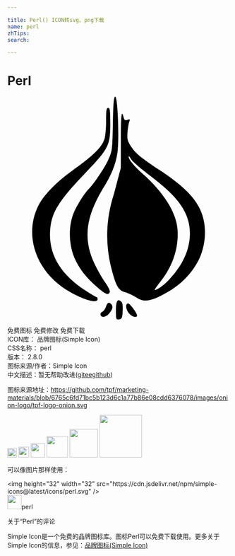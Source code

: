 ```yaml
---

title: Perl() ICON转svg、png下载
name: perl
zhTips: 
search: 

---
```


# Perl  <small style="font-size: 60%;font-weight: 100"></small>

<div id="svg" class="svg-wrap">
<svg role="img" viewBox="0 0 24 24" xmlns="http://www.w3.org/2000/svg"><title>Perl icon</title><path d="M11.638 0c-.148 0-.207.689-.252 2.925-.058 2.86-.07 2.949-.51 3.914-.36.793-1.623 2.676-2.037 3.04-.373.328-1.183 1.56-1.58 2.401-.71 1.504-.659 3.52-.04 5.047.518 1.194 1.262 2.156 2.46 3.182.94.805 1.23.919 1.375.544.049-.128-.162-.572-.483-1.018-.313-.436-.843-1.362-1.178-2.059-1.382-2.926-.7-5.357.902-8.045.89-1.393 1.403-2.642 1.579-3.852.22-1.515.043-6.079-.236-6.079zm-.757 1.215c-.186 0-.228.26-.228 1.422 0 .782-.08 1.654-.177 1.938-.312.914-1.154 1.737-3.482 3.404-1.684 1.205-3.096 2.652-3.64 3.732-1.666 3.299-.195 7.311 3.42 9.333 1.613.902 2.966 1.253 2.966.768 0-.126-.054-.228-.121-.228s-.632-.332-1.254-.738c-2.69-1.755-3.947-3.927-3.747-6.482.15-1.91.873-3.08 3.796-6.135 2.522-2.636 2.69-2.97 2.693-5.304.001-1.42-.036-1.71-.226-1.71zm1.508.632c-.103.017-.14.905-.142 2.903l-.004 2.926-.744 2.812c-.83 2.54-.954 5.133-.345 7.725.558 2.202.796 2.638 1.567 2.857.343.098.89.355 1.216.572.736.49 1.395.435 2.715-.232 1.92-.97 3.209-2.222 4.067-3.953.745-1.648.856-3.71.068-5.35-.7-1.414-1.882-2.554-4.358-4.197-2.162-1.436-2.617-1.82-3.15-2.652-.322-.503-.369-.724-.308-1.444.04-.468.126-.978.192-1.134.101-.239.069-.268-.202-.182-.26.082-.34.027-.42-.286-.061-.245-.112-.372-.152-.365zm.714 4.586c.034-.007.135.113.252.306.144.237 1.022 1 1.952 1.697 2.888 2.189 5.27 4.378 4.087 8.2-.405 1.146-.99 2.07-1.963 3.098-.544.575-1.266 1.09-1.53 1.09-.047 0 .252-.43.664-.954 1.337-1.7 1.972-3.718 1.79-5.674-.168-1.796-1.557-3.975-3.753-5.89-.912-.796-1.518-1.536-1.512-1.846 0-.016.005-.025.013-.027zm-1.089 15.492c-.208-.006-.297.349-.297 1.121 0 .94.018.988.342.942.302-.042.347-.15.387-.899.032-.613-.019-.902-.183-1.039-.097-.08-.18-.123-.249-.125zm-1.052.28c-.124-.002-.226.14-.327.43-.085.245-.253.481-.373.527-.322.124-.264.55.075.55.162 0 .402-.109.534-.24.441-.442.579-.824.382-1.062-.111-.134-.206-.203-.29-.205zm2.074.063c-.312 0-.28.61.053 1.034.309.392.908.567.908.264 0-.252-.775-1.298-.961-1.298z"/></svg>
</div>
<detail full-name='perl'></detail>

<div class="detail-page">
<p>
<span><span class="badge-success badge">免费图标</span> <span class="badge-success badge">免费修改</span>  <span class="badge-success badge">免费下载</span> </span>
<br/>
<span>
ICON库：
<span class="badge-secondary badge">品牌图标(Simple Icon)</span> 
</span>
<br/>
<span>
CSS名称：
<span class="badge-secondary badge">perl</span> 
</span>

<br/>
<span>
版本：
<span class="badge-secondary badge">2.8.0</span> 
</span>
<br/>
<span>图标来源/作者：<span class="badge-light badge">Simple Icon</span></span> 
<br/>
<span class="zh-detail">中文描述：暂无<span class="help-link"><span>帮助改进</span>(<a href="https://gitee.com/liuwave/icon-helper/edit/master/json/brands/perl.json" target="_blank" rel="noopener noreferrer">gitee</a><a href="https://github.com/liuwave/icon-helper/edit/master/json/brands/perl.json" target="_blank" rel="noopener noreferrer">github</a></span>)</span><br/>
</p>
</div><div class="description description alert alert-light"><p>图标来源地址：<a href="https://github.com/tpf/marketing-materials/blob/6765c6fd71bc5b123d6c1a77b86e08cdd6376078/images/onion-logo/tpf-logo-onion.svg" target="_blank" rel="noopener noreferrer">https://github.com/tpf/marketing-materials/blob/6765c6fd71bc5b123d6c1a77b86e08cdd6376078/images/onion-logo/tpf-logo-onion.svg</a></p></div>
<div class="alert alert-dark">
<img height="21" width="21" src="https://cdn.jsdelivr.net/npm/simple-icons@latest/icons/perl.svg" />
<img height="24" width="24" src="https://cdn.jsdelivr.net/npm/simple-icons@latest/icons/perl.svg" />
<img height="32" width="32" src="https://cdn.jsdelivr.net/npm/simple-icons@latest/icons/perl.svg" />
<img height="48" width="48" src="https://cdn.jsdelivr.net/npm/simple-icons@latest/icons/perl.svg" />
<img height="64" width="64" src="https://cdn.jsdelivr.net/npm/simple-icons@latest/icons/perl.svg" />
<img height="96" width="96" src="https://cdn.jsdelivr.net/npm/simple-icons@latest/icons/perl.svg" />

</div>
<div>
  <p>可以像图片那样使用：    
  </p>
  <div class="alert alert-primary" style="font-size: 14px">
    &lt;img height="32" width="32" src="https://cdn.jsdelivr.net/npm/simple-icons@latest/icons/perl.svg" /&gt;
    <copy-btn content='<img height="32" width="32" src="https://cdn.jsdelivr.net/npm/simple-icons@latest/icons/perl.svg" />'></copy-btn>
  </div>
  <div class="alert alert-secondary">
    <img height="32" width="32" src="https://cdn.jsdelivr.net/npm/simple-icons@latest/icons/perl.svg" />perl
    <copy-btn content="perl" btn-title="复制图标名称"></copy-btn>
  </div>
</div>

<Vssue title="关于“Perl”的评论" >关于“Perl”的评论</Vssue>


<div><p>Simple Icon是一个免费的品牌图标库。图标Perl可以免费下载使用。更多关于  Simple Icon的信息，参见：<a target="_blank" href="https://iconhelper.cn/brands.html">品牌图标(Simple Icon)</a>
</p></div>
